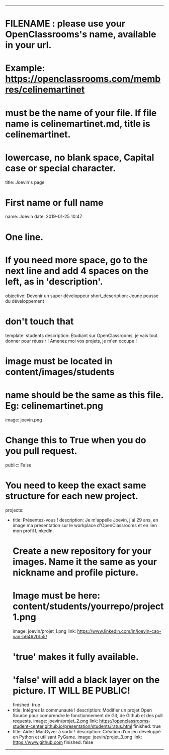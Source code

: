 ---

# FILENAME : please use your OpenClassrooms's name, available in your url.
# Example: https://openclassrooms.com/membres/celinemartinet
# must be the name of your file. If file name is celinemartinet.md, title is celinemartinet.
# lowercase, no blank space, Capital case or special character.
title: Joevin's page

# First name or full name
name: Joevin
date: 2019-01-25 10:47

# One line.
# If you need more space, go to the next line and add 4 spaces on the left, as in 'description'.
objective: Devenir un super développeur 
short_description: Jeune pousse du développement

# don't touch that
template: students
description:
    Etudiant sur OpenClassrooms, je vais tout donner pour réussir !
    Amenez moi vos projets, je m'en occupe !

# image must be located in content/images/students
# name should be the same as this file. Eg: celinemartinet.png
image: joevin.png

# Change this to True when you do you pull request.
public: False

# You need to keep the exact same structure for each new project.
projects:
  - title: Présentez-vous !
    description: Je m'appelle Joevin, j'ai 29 ans, en image ma presentation sur le workplace d'OpenClassrooms et en lien mon profil LinkedIn.
    # Create a new repository for your images. Name it the same as your nickname and profile picture.
    # Image must be here: content/students/yourrepo/project1.png
    image: joevin/projet_1.png
    link: https://www.linkedin.com/in/joevin-cao-van-b6462b155/
    # 'true' makes it fully available.
    # 'false' will add a black layer on the picture. IT WILL BE PUBLIC!
    finished: true
  - title: Intégrez la communauté !
    description: Modifier un projet Open Source pour comprendre le fonctionnement de Git, de Github et des pull requests. 
    image: joevin/projet_2.png
    link: https://openclassrooms-student-center.github.io/presentation/students/ratus.html
    finished: true
  - title: Aidez MacGyver à sortir !
    description: Création d’un jeu développé en Python et utilisant PyGame.
    image: joevin/projet_3.png
    link: https://www.github.com
    finished: false
---